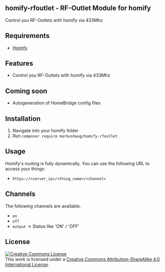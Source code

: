 ## homify-rfoutlet - RF-Outlet Module for homify
Control you RF-Outlets with homify via 433Mhz

## Requirements
- [Homify]("https://github.com/markushaug/homify")

## Features

- Control you RF-Outlets with homify via 433Mhz

## Coming soon

- Autogeneration of HomeBridge config files


## Installation

1. Navigate into your homify folder
3. Run ```composer require markushaug/homify-rfoutlet``` 

## Usage

Homify's routing is fully dynamically. You can use the following URL to access your things:

- ```https://<server_ip>/<thing_name>/<channel>```

## Channels
The following channels are available.

- ```on``` 
- ```off``` 
- ```output``` -> Status like 'ON' / 'OFF' 

## License

<a rel="license" href="http://creativecommons.org/licenses/by-sa/4.0/"><img alt="Creative Commons License" style="border-width:0" src="https://i.creativecommons.org/l/by-sa/4.0/88x31.png" /></a><br />This work is licensed under a <a rel="license" href="http://creativecommons.org/licenses/by-sa/4.0/">Creative Commons Attribution-ShareAlike 4.0 International License</a>.




